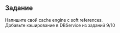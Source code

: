 ﻿Задание
----
Напишите свой cache engine с soft references.  
Добавьте кэширование в DBService из заданий 9/10